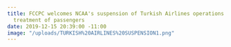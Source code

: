 ```yaml
---
title: FCCPC welcomes NCAA's suspension of Turkish Airlines operations for unacceptable
  treatment of passengers
date: 2019-12-15 20:39:00 -11:00
image: "/uploads/TURKISH%20AIRLINES%20SUSPENSION1.png"
---
```


